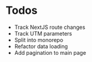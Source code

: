 # Todos

- Track NextJS route changes
- Track UTM parameters
- Split into monorepo
- Refactor data loading
- Add pagination to main page
